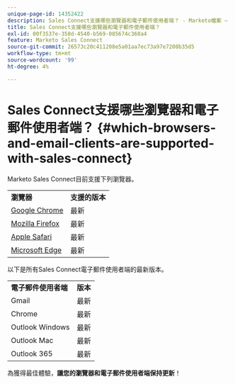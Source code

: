```yaml
---
unique-page-id: 14352422
description: Sales Connect支援哪些瀏覽器和電子郵件使用者端？ - Marketo檔案 — 產品檔案
title: Sales Connect支援哪些瀏覽器和電子郵件使用者端？
exl-id: 00f3537e-358d-4540-b569-085674c360a4
feature: Marketo Sales Connect
source-git-commit: 26573c20c411208e5a01aa7ec73a97e7208b35d5
workflow-type: tm+mt
source-wordcount: '99'
ht-degree: 4%

---
```


# Sales Connect支援哪些瀏覽器和電子郵件使用者端？ {#which-browsers-and-email-clients-are-supported-with-sales-connect}

Marketo Sales Connect目前支援下列瀏覽器。

<table>
 <tbody>
 <tr>
   <td><strong>瀏覽器</strong></td>
   <td><strong>支援的版本</strong></td>
  </tr>
  <tr>
   <td><a href="https://www.google.com/intl/en/chrome/">Google Chrome</a></td>
   <td>最新</td>
  </tr>
  <tr>
   <td><a href="https://www.mozilla.org/en-US/firefox/new/">Mozilla Firefox</a></td>
   <td>最新</td>
  </tr>
  <tr>
   <td><a href="https://www.apple.com/safari/">Apple Safari</a></td>
   <td>最新</td>
  </tr>
  <tr>
   <td><a href="https://www.microsoft.com/en-us/edge">Microsoft Edge</a></td>
   <td>最新</td>
  </tr>
 </tbody>
</table>

以下是所有Sales Connect電子郵件使用者端的最新版本。

<table>
 <tbody>
 <tr>
   <td><strong>電子郵件使用者端</strong></td>
   <td><strong>版本</strong></td>
  </tr>
  <tr>
   <td>Gmail</td>
   <td>最新</td>
  </tr>
  <tr>
   <td>Chrome</td>
   <td>最新</td>
  </tr>
  <tr>
   <td>Outlook Windows</td>
   <td>最新</td>
  </tr>
  <tr>
   <td>Outlook Mac</td>
   <td>最新</td>
  </tr>
  <tr>
   <td>Outlook 365</td>
   <td>最新</td>
  </tr>
 </tbody>
</table>

為獲得最佳體驗，**讓您的瀏覽器和電子郵件使用者端保持更新**！

